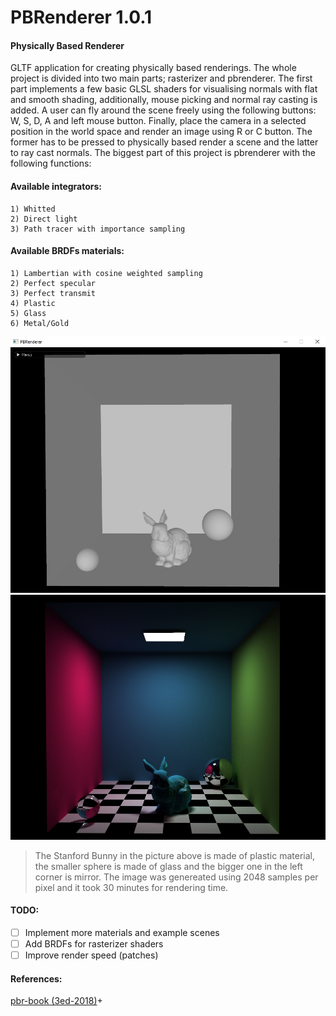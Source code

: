 # PBRenderer 1.0.1

####  Physically Based Renderer

GLTF application for creating physically based renderings. The whole project is divided into two main parts; rasterizer and pbrenderer. The first part implements a few basic GLSL shaders for visualising normals with flat and smooth shading, additionally, mouse picking and normal ray casting is added. A user can fly around the scene freely using the following buttons: W, S, D, A and left mouse button. Finally, place the camera in a selected position in the world space and render an image using R or C button. The former has to be pressed to physically based render a scene and the latter to ray cast normals. The biggest part of this project is pbrenderer with the following functions:

#### Available integrators:
```
1) Whitted
2) Direct light
3) Path tracer with importance sampling
```

####  Available BRDFs materials:
```
1) Lambertian with cosine weighted sampling 
2) Perfect specular
3) Perfect transmit
4) Plastic
5) Glass
6) Metal/Gold
```

![input_1](https://github.com/Zielon/PBRenderer/blob/master/samples/input_1.jpg)
![output_1](https://github.com/Zielon/PBRenderer/blob/master/samples/output_1.jpg)

> The Stanford Bunny in the picture above is made of plastic material, the smaller sphere is made of glass and the bigger one in the left corner is mirror.
> The image was genereated using 2048 samples per pixel and it took 30 minutes for rendering time.

#### TODO:

- [ ] Implement more materials and example scenes
- [ ] Add BRDFs for rasterizer shaders
- [ ] Improve render speed (patches)

#### References:
[pbr-book (3ed-2018)](http://www.pbr-book.org/3ed-2018/contents.html)+